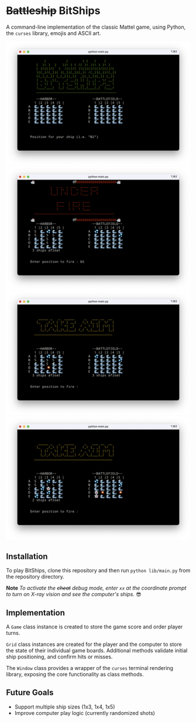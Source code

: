 # ~~Battleship~~ BitShips

A command-line implementation of the classic Mattel game, using Python, the `curses` library, emojis and ASCII art.

<img src="./demo/1.png">
<img src="./demo/3.png">
<img src="./demo/4.png">
<img src="./demo/5.png">

## Installation

To play BitShips, clone this repository and then run `python lib/main.py` from the repository directory.

**Note** _To activate the ~~cheat~~ debug mode, enter `xx` at the coordinate prompt to turn on X-ray vision and see the computer's ships._ 😎

## Implementation

A `Game` class instance is created to store the game score and order player turns.

`Grid` class instances are created for the player and the computer to store the state of their individual game boards. Additional methods validate initial ship positioning, and confirm hits or misses.

The `Window` class provides a wrapper of the `curses` terminal rendering library, exposing the core functionality as class methods.

## Future Goals

- Support multiple ship sizes (1x3, 1x4, 1x5)
- Improve computer play logic (currently randomized shots)
